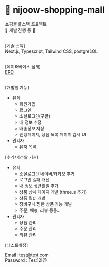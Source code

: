 # 👟 nijoow-shopping-mall

쇼핑몰 풀스택 프로젝트<br/>
🚧 개발 진행 중 🚧
<br/>
<br/>

[기술 스택]
<br/>
Next.js, Typescript, Tailwind CSS, postgreSQL
<br/>
<br/>

[데이터베이스 설계]
<br/>
[ERD](https://www.erdcloud.com/p/p8BGu6A2vXGvmrGiH)
<br/>
<br/>

[개발한 기능]

- 유저
  - 회원가입
  - 로그인
  - 소셜로그인(구글)
  - 내 정보 수정
  - 배송정보 저장
  - 랜딩페이지, 상품 목록 페이지 임시 UI
- 관리자
  - 유저 목록
    <br/>

[추가/개선할 기능]

- 유저
  - 소셜로그인 네이버/카카오 추가
  - 로그인 실패 개선
  - 내 정보 생년월일 추가
  - 상품 상세 페이지 개발 (three.js 추가)
  - 상품 필터 개발
  - 장바구니/찜한 상품 기능 개발
  - 주문, 배송, 리뷰 등등...
- 관리자
  - 상품 관리
  - 주문 관리
  - 리뷰 관리
    <br/>

[테스트계정]

Email : test@test.com <br/>
Password : Test12!@
